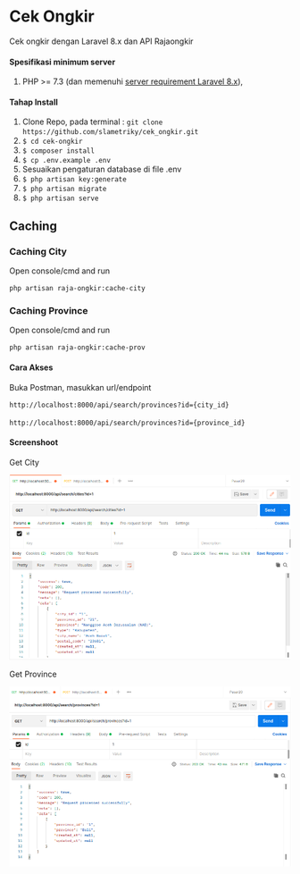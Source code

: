 # Cek Ongkir
Cek ongkir dengan Laravel 8.x dan API Rajaongkir
#### Spesifikasi minimum server
1. PHP >= 7.3 (dan memenuhi [server requirement Laravel 8.x](https://laravel.com/docs/8.x/deployment#server-requirements)),

#### Tahap Install
1. Clone Repo, pada terminal : `git clone https://github.com/slametriky/cek_ongkir.git`
2. `$ cd cek-ongkir`
3. `$ composer install`
4. `$ cp .env.example .env`
5. Sesuaikan pengaturan database di file .env 
5. `$ php artisan key:generate`
5. `$ php artisan migrate`
6. `$ php artisan serve`

<h2>Caching</h2>

<h3>Caching City</h3>

Open console/cmd and run

    php artisan raja-ongkir:cache-city

<h3>Caching Province</h3>

Open console/cmd and run

    php artisan raja-ongkir:cache-prov

#### Cara Akses

Buka Postman, masukkan url/endpoint

    http://localhost:8000/api/search/provinces?id={city_id}

    http://localhost:8000/api/search/provinces?id={province_id}

#### Screenshoot
<p>Get City</p>

![This is an image](get-city.png)

<p>Get Province</p>

![This is an image](get-province.png)

